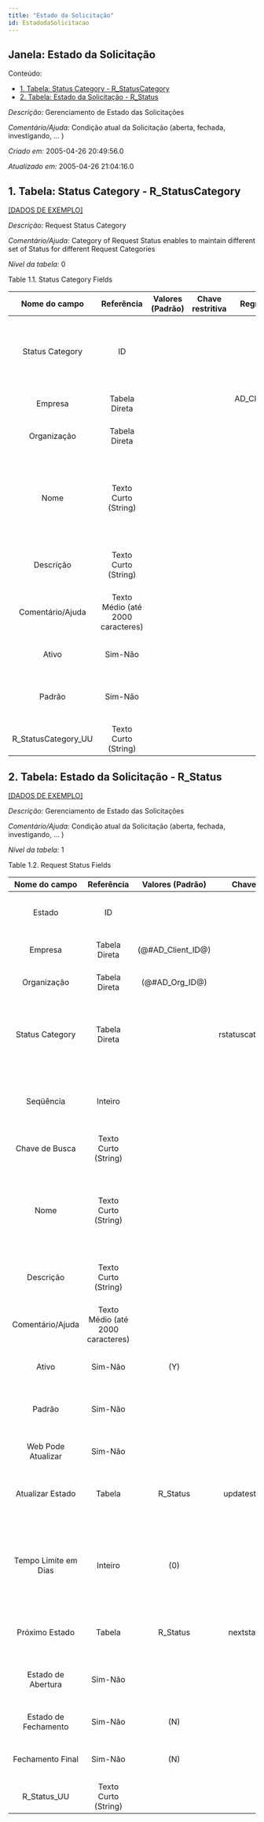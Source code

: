 ```yaml
---
title: "Estado da Solicitação"
id: EstadodaSolicitacao
---
```

<div id="d87736e1" class="section chapter">

<div class="titlepage">

<div>

<div>

## Janela: Estado da Solicitação

</div>

</div>

</div>

<div class="toc">

<div class="toc-title">

Conteúdo:

</div>

  - <span class="section">[1. Tabela: Status Category -
    R\_StatusCategory](#d87736e22)</span>
  - <span class="section">[2. Tabela: Estado da Solicitação -
    R\_Status](#d87736e193)</span>

</div>

<span class="emphasis">*Descrição:* </span> Gerenciamento de Estado das
Solicitações

<span class="emphasis">*Comentário/Ajuda:* </span>Condição atual da
Solicitação (aberta, fechada, investigando, ... )

<span class="emphasis"> *Criado em:* </span>2005-04-26 20:49:56.0

<span class="emphasis">*Atualizado em:* </span>2005-04-26 21:04:16.0

<div id="d87736e22" class="section section">

<div class="titlepage">

<div>

<div>

## 1. Tabela: Status Category - R\_StatusCategory

</div>

</div>

</div>

[\[DADOS DE EXEMPLO\]](data/R_StatusCategory_data)

<span class="emphasis">*Descrição:*</span> Request Status Category

<span class="emphasis">*Comentário/Ajuda:* </span> Category of Request
Status enables to maintain different set of Status for different Request
Categories

<span class="emphasis">*Nível da tabela:* </span>0

</div>

<div id="d87736e39" class="table">

<div class="table-title">

Table 1.1. Status Category
Fields

</div>

<div class="table-contents">

|     Nome do campo     |            Referência             | Valores (Padrão) | Chave restritiva |        Regra de validação         |                Descrição                 |                                                               Comentário/Ajuda                                                               |
| :-------------------: | :-------------------------------: | :--------------: | :--------------: | :-------------------------------: | :--------------------------------------: | :------------------------------------------------------------------------------------------------------------------------------------------: |
|    Status Category    |                ID                 |                  |                  |                                   |         Request Status Category          |                   Category of Request Status enables to maintain different set of Status for different Request Categories                    |
|        Empresa        |           Tabela Direta           |                  |                  | AD\_Client.AD\_Client\_ID \< \> 0 |    (semelhante ao primeiro relatório)    |                                                             (ver o mesmo acima)                                                              |
|      Organização      |           Tabela Direta           |                  |                  |                                   |    (semelhante ao primeiro relatório)    |                                                             (ver o mesmo acima)                                                              |
|         Nome          |       Texto Curto (String)        |                  |                  |                                   |  Alphanumeric identifier of the entity   | The name of an entity (record) is used as an default search option in addition to the search key. The name is up to 60 characters in length. |
|       Descrição       |       Texto Curto (String)        |                  |                  |                                   | Optional short description of the record |                                                 A description is limited to 255 characters.                                                  |
|   Comentário/Ajuda    | Texto Médio (até 2000 caracteres) |                  |                  |                                   |             Comment or Hint              |                                 The Help field contains a hint, comment or help about the use of this item.                                  |
|         Ativo         |              Sim-Não              |                  |                  |                                   |    (semelhante ao primeiro relatório)    |                                                             (ver o mesmo acima)                                                              |
|        Padrão         |              Sim-Não              |                  |                  |                                   |              Default value               |                                The Default Checkbox indicates if this record will be used as a default value.                                |
| R\_StatusCategory\_UU |       Texto Curto (String)        |                  |                  |                                   |                                          |                                                                                                                                              |

</div>

</div>

  

<div id="d87736e193" class="section section">

<div class="titlepage">

<div>

<div>

## 2. Tabela: Estado da Solicitação - R\_Status

</div>

</div>

</div>

[\[DADOS DE EXEMPLO\]](data/R_Status_data)

<span class="emphasis">*Descrição:*</span> Gerenciamento de Estado das
Solicitações

<span class="emphasis">*Comentário/Ajuda:* </span> Condição atual da
Solicitação (aberta, fechada, investigando, ... )

<span class="emphasis">*Nível da tabela:* </span>1

</div>

<div id="d87736e210" class="table">

<div class="table-title">

Table 1.2. Request Status
Fields

</div>

<div class="table-contents">

|    Nome do campo     |            Referência             |   Valores (Padrão)   |     Chave restritiva     |                Regra de validação                |                       Descrição                       |                                                                     Comentário/Ajuda                                                                     |
| :------------------: | :-------------------------------: | :------------------: | :----------------------: | :----------------------------------------------: | :---------------------------------------------------: | :------------------------------------------------------------------------------------------------------------------------------------------------------: |
|        Estado        |                ID                 |                      |                          |                                                  |                    Request Status                     |                                                 Status if the request (open, closed, investigating, ..)                                                  |
|       Empresa        |           Tabela Direta           | (@\#AD\_Client\_ID@) |                          |        AD\_Client.AD\_Client\_ID \< \> 0         |          (semelhante ao primeiro relatório)           |                                                                   (ver o mesmo acima)                                                                    |
|     Organização      |           Tabela Direta           |  (@\#AD\_Org\_ID@)   |                          | (AD\_Org.IsSummary='N' OR AD\_Org.AD\_Org\_ID=0) |          (semelhante ao primeiro relatório)           |                                                                   (ver o mesmo acima)                                                                    |
|   Status Category    |           Tabela Direta           |                      | rstatuscategory\_rstatus |                                                  |                Request Status Category                |                         Category of Request Status enables to maintain different set of Status for different Request Categories                          |
|      Seqüência       |              Inteiro              |                      |                          |                                                  | Method of ordering records; lowest number comes first |                                                       The Sequence indicates the order of records                                                        |
|    Chave de Busca    |       Texto Curto (String)        |                      |                          |                                                  |          (semelhante ao primeiro relatório)           |                                                                   (ver o mesmo acima)                                                                    |
|         Nome         |       Texto Curto (String)        |                      |                          |                                                  |         Alphanumeric identifier of the entity         |       The name of an entity (record) is used as an default search option in addition to the search key. The name is up to 60 characters in length.       |
|      Descrição       |       Texto Curto (String)        |                      |                          |                                                  |       Optional short description of the record        |                                                       A description is limited to 255 characters.                                                        |
|   Comentário/Ajuda   | Texto Médio (até 2000 caracteres) |                      |                          |                                                  |                    Comment or Hint                    |                                       The Help field contains a hint, comment or help about the use of this item.                                        |
|        Ativo         |              Sim-Não              |         (Y)          |                          |                                                  |          (semelhante ao primeiro relatório)           |                                                                   (ver o mesmo acima)                                                                    |
|        Padrão        |              Sim-Não              |                      |                          |                                                  |                     Default value                     |                                      The Default Checkbox indicates if this record will be used as a default value.                                      |
|  Web Pode Atualizar  |              Sim-Não              |                      |                          |                                                  |           Entry can be updated from the Web           |                                                                                                                                                          |
|   Atualizar Estado   |              Tabela               |      R\_Status       |  updatestatus\_rstatus   |  R\_StatusCategory\_ID=@R\_StatusCategory\_ID@   | Automatically change the status after entry from web  |                                         Change the status automatically after the entry was changed via the Web                                          |
| Tempo Limite em Dias |              Inteiro              |         (0)          |                          |                                                  |    Timeout in Days to change Status automatically     | After the number of days of inactivity, the status is changed automatically to the Next Status. If no Next Status is defined, the status is not changed. |
|    Próximo Estado    |              Tabela               |      R\_Status       |   nextstatus\_rstatus    |  R\_StatusCategory\_ID=@R\_StatusCategory\_ID@   |    Move to next status automatically after timeout    |                                                    After the timeout, change the status automatically                                                    |
|  Estado de Abertura  |              Sim-Não              |                      |                          |                                                  |                 The status is closed                  |                                    This allows to have the three generat situations of "not open" - "open" - "closed"                                    |
| Estado de Fechamento |              Sim-Não              |         (N)          |                          |                                                  |                 The status is closed                  |                                                        This allows to have multiple closed status                                                        |
|   Fechamento Final   |              Sim-Não              |         (N)          |                          |                                                  |     Entries with Final Close cannot be re-opened      |                                                                                                                                                          |
|    R\_Status\_UU     |       Texto Curto (String)        |                      |                          |                                                  |                                                       |                                                                                                                                                          |

</div>

</div>

  

</div>
